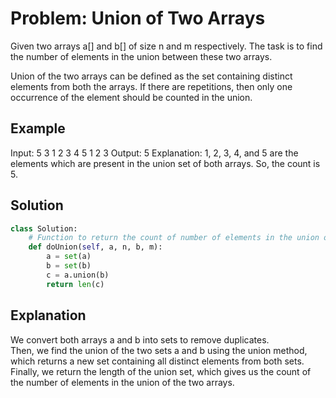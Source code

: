 # Problem: Union of Two Arrays

Given two arrays a[] and b[] of size n and m respectively. The task is to find the number of elements in the union between these two arrays.

Union of the two arrays can be defined as the set containing distinct elements from both the arrays. If there are repetitions, then only one occurrence of the element should be counted in the union.

## Example

Input:
5 3
1 2 3 4 5
1 2 3
Output: 
5
Explanation: 
1, 2, 3, 4, and 5 are the elements which are present in the union set of both arrays. So, the count is 5.

## Solution

```python
class Solution:    
    # Function to return the count of number of elements in the union of two arrays.
    def doUnion(self, a, n, b, m):
        a = set(a)
        b = set(b)
        c = a.union(b)
        return len(c)
```
<h2>Explanation</h2>

We convert both arrays a and b into sets to remove duplicates.<br>
Then, we find the union of the two sets a and b using the union method, which returns a new set containing all distinct elements from both sets.<br>
Finally, we return the length of the union set, which gives us the count of the number of elements in the union of the two arrays.<br>